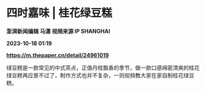 # 四时嘉味 | 桂花绿豆糕
**澎湃新闻编辑 马潇 视频来源 IP SHANGHAI**

**2023-10-18 01:19**

**https://m.thepaper.cn/detail/24961019**

绿豆糕是一款常见的中式茶点，正值丹桂飘香的季节，做一款口感绵密清爽的桂花绿豆糕再应景不过了，制作方式也并不复杂，一则视频教大家在家自制桂花绿豆糕。
